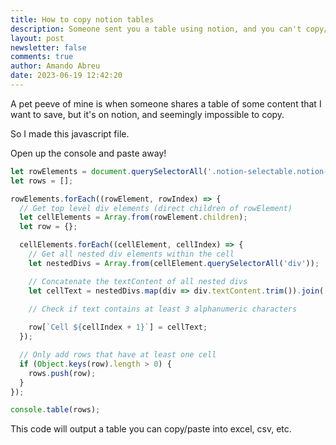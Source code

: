 ```yaml
---
title: How to copy notion tables
description: Someone sent you a table using notion, and you can't copy/paste it? Do this
layout: post
newsletter: false
comments: true
author: Amando Abreu
date: 2023-06-19 12:42:20
---
```

A﻿ pet peeve of mine is when someone shares a table of some content that I want to save, but it's on notion, and seemingly impossible to copy.

S﻿o I made this javascript file.

O﻿pen up the console and paste away!

```javascript
let rowElements = document.querySelectorAll('.notion-selectable.notion-page-block.notion-collection-item');
let rows = [];

rowElements.forEach((rowElement, rowIndex) => {
  // Get top level div elements (direct children of rowElement)
  let cellElements = Array.from(rowElement.children);
  let row = {};

  cellElements.forEach((cellElement, cellIndex) => {
    // Get all nested div elements within the cell
    let nestedDivs = Array.from(cellElement.querySelectorAll('div'));

    // Concatenate the textContent of all nested divs
    let cellText = nestedDivs.map(div => div.textContent.trim()).join(' ');

    // Check if text contains at least 3 alphanumeric characters
    
    row[`Cell ${cellIndex + 1}`] = cellText;
  });

  // Only add rows that have at least one cell
  if (Object.keys(row).length > 0) {
    rows.push(row);
  }
});

console.table(rows);
```

T﻿his code will output a table you can copy/paste into excel, csv, etc.